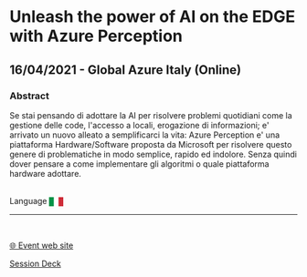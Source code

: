 # Unleash the power of AI on the EDGE with Azure Perception
## 16/04/2021 - Global Azure Italy (Online)
### Abstract
Se stai pensando di adottare la AI per risolvere problemi quotidiani come la gestione delle code, l'accesso a locali, erogazione di informazioni; e' arrivato un nuovo alleato a semplificarci la vita: Azure Perception e' una piattaforma Hardware/Software proposta da Microsoft per risolvere questo genere di problematiche in modo semplice, rapido ed indolore. Senza quindi dover pensare a come implementare gli algoritmi o quale piattaforma hardware adottare.

<br/>
Language <img width="25" src="https://raw.githubusercontent.com/dpcons/DPCons/Dev/Resources/FlagItaly.svg" style="vertical-align:middle">

<br/>

---

<br/>
<p>
<a href="http://www.azuremeetupmilano.it/e/2174/Global-Azure-Virtual-2021">🌐 Event web site</a>
</p>

<p>
<a href="https://github.com/dpcons/DPCons/blob/main/Decks/20120416-Unleash the power of AI on the EDGE with Azure Percept.pdf" target="_blank">Session Deck</a>
</a>
</p>
<!--
<p>
<img width="25" src="https://raw.githubusercontent.com/massimobonanni/massimobonanni/master/images/github.svg" style="vertical-align:middle"> 
<a href="https://github.com/massimobonanni/ServerlessIoT" target="_blank">massimobonanni/ServerlessIoT
</a>
</p>
<p>
<img width="25" src="https://raw.githubusercontent.com/massimobonanni/massimobonanni/master/images/video.svg" style="vertical-align:middle"> 
<a href="https://youtu.be/58KMCzDtTsY?t=27025" target="_blank">On-line video</a>
</p> -->


